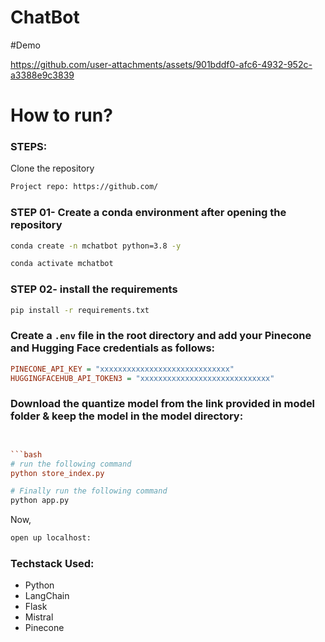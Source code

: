 # ChatBot
#Demo


https://github.com/user-attachments/assets/901bddf0-afc6-4932-952c-a3388e9c3839


# How to run?
### STEPS:

Clone the repository

```bash
Project repo: https://github.com/
```

### STEP 01- Create a conda environment after opening the repository

```bash
conda create -n mchatbot python=3.8 -y
```

```bash
conda activate mchatbot
```

### STEP 02- install the requirements
```bash
pip install -r requirements.txt
```


### Create a `.env` file in the root directory and add your Pinecone and Hugging Face credentials as follows:

```ini
PINECONE_API_KEY = "xxxxxxxxxxxxxxxxxxxxxxxxxxxxx"
HUGGINGFACEHUB_API_TOKEN3 = "xxxxxxxxxxxxxxxxxxxxxxxxxxxxx"
```


### Download the quantize model from the link provided in model folder & keep the model in the model directory:

```ini


```bash
# run the following command
python store_index.py
```

```bash
# Finally run the following command
python app.py
```

Now,
```bash
open up localhost:
```


### Techstack Used:

- Python
- LangChain
- Flask
- Mistral
- Pinecone

